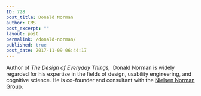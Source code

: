 ```yaml
---
ID: 728
post_title: Donald Norman
author: CMS
post_excerpt: ""
layout: post
permalink: /donald-norman/
published: true
post_date: 2017-11-09 06:44:17
---
```

Author of <em>The Design of Everyday Things, </em> Donald Norman is widely regarded for his expertise in the fields of design, usability engineering, and cognitive science. He is co-founder and consultant with the <a href="https://www.nngroup.com/">Nielsen Norman Group</a>.

&nbsp;